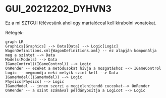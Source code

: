 # GUI_20212202_DYHVN3
Ez a mi SZTGUI félévesünk ahol egy martalóccal kell kirabolni vonatokat.

Rétegek:
```mermaid
graph LR
Graphics[Graphics] --> Data[Data] --> Logic[Logic]
WagonDefinitions.xml{WagonDefinitions.xml} -- ez alapján komponálja meg a szintet --> Data
Models(Models) --> Data
IGameControl((IGameControl)) --> Logic
OnRender -- ezeket a metódusokat hívja a mozgatáshoz --> IGameControl
Logic -- megmondja neki melyik szint kell --> Data
IGameModel((IGameModel)) --> Logic
Physics[Physics] --> Logic
IGameModel -- innen szerzi a megjelenítendő cuccokat--> OnRender
OnRender -- a szint számával példányosítja a Logicot --> Logic
```

